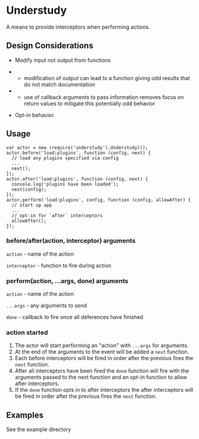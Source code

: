 # Understudy

A means to provide interceptors when performing actions.

## Design Considerations

* Modify input not output from functions
 
* * modification of output can lead to a function giving odd results that do not match documentation

* * use of callback arguments to pass information removes focus on return values to mitigate this potentially odd behavior
 
* Opt-in behavior.

## Usage

```
var actor = new (require('understudy').Understudy)();
actor.before('load:plugins', function (config, next) {
  // load any plugins specified via config
  ...
  next();
});
actor.after('load:plugins', function (config, next) {
  console.log('plugins have been loaded');
  next(config);
});
actor.perform('load:plugins', config, function (config, allowAfter) {
  // start up app
  ...
  // opt-in for `after` interceptors
  allowAfter();
});
```

### before/after(action, interceptor) arguments

`action` - name of the action

`interceptor` - function to fire during action

### perform(action, ...args, done) arguments

`action` - name of the action

`...args` - any arguments to send

`done` - callback to fire once all deferences have finished

### action started

1. The actor will start performing an "action" with `...args` for arguments.
2. At the end of the arguments to the event will be added a `next` function.
3. Each before interceptors will be fired in order after the previous fires the `next` function.
4. After all interceptors have been fired the `done` function will fire with the arguments passed to the next function and an opt-in function to allow after interceptors.
5. If the `done` function opts in to after interceptors the after interceptors will be fired in order after the previous fires the `next` function.

## Examples

See the example directory